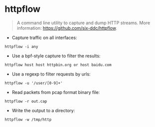 # httpflow

> A command line utility to capture and dump HTTP streams.
> More information: https://github.com/six-ddc/httpflow.

- Capture traffic on all interfaces:

`httpflow -i any`

- Use a bpf-style capture to filter the results:

`httpflow host host httpbin.org or host baidu.com`

- Use a regexp to filter requests by urls:

`httpflow -u '/user/[0-9]+'`

- Read packets from pcap format binary file:

`httpflow -r out.cap`

- Write the output to a directory:

`httpflow -w /tmp/http`
